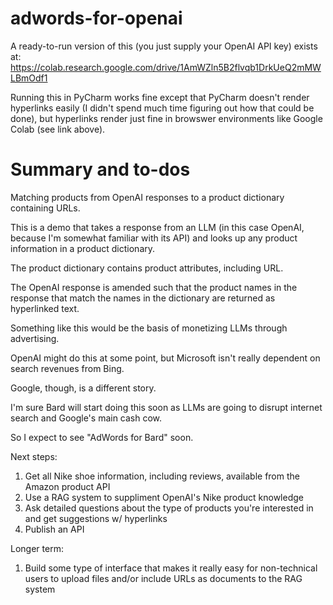 # adwords-for-openai
A ready-to-run version of this (you just supply your OpenAI API key) exists at: https://colab.research.google.com/drive/1AmWZln5B2flvqb1DrkUeQ2mMWLBmOdf1

Running this in PyCharm works fine except that PyCharm doesn't render hyperlinks easily (I didn't spend much time figuring out how that could be done), but hyperlinks render just fine in browswer environments like Google Colab (see link above). 


# Summary and to-dos
Matching products from OpenAI responses to a product dictionary containing URLs.

This is a demo that takes a response from an LLM (in this case OpenAI, because I'm somewhat familiar with its API) and looks up any product information in a product dictionary. 

The product dictionary contains product attributes, including URL. 

The OpenAI response is amended such that the product names in the response that match the names in the dictionary are returned as hyperlinked text. 

Something like this would be the basis of monetizing LLMs through advertising. 

OpenAI might do this at some point, but Microsoft isn't really dependent on search revenues from Bing. 

Google, though, is a different story. 

I'm sure Bard will start doing this soon as LLMs are going to disrupt internet search and Google's main cash cow. 

So I expect to see "AdWords for Bard" soon. 


Next steps:

1. Get all Nike shoe information, including reviews, available from the Amazon product API
2. Use a RAG system to suppliment OpenAI's Nike product knowledge
3. Ask detailed questions about the type of products you're interested in and get suggestions w/ hyperlinks
4. Publish an API

Longer term:

1. Build some type of interface that makes it really easy for non-technical users to upload files and/or include URLs as documents to the RAG system
